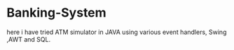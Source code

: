 # Banking-System
here i have tried ATM simulator in JAVA 
using various event handlers, Swing ,AWT and SQL.
